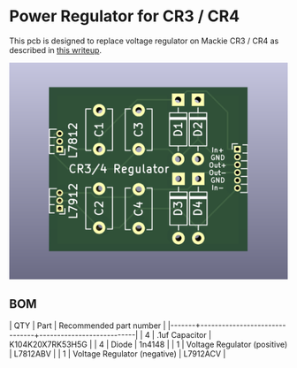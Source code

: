 # Power Regulator for CR3 / CR4

This pcb is designed to replace voltage regulator on Mackie CR3 / CR4 as described in [this writeup](https://www.mikrocontroller.net/articles/Mackie_Creative_Reference_CR3_CR4_Reparatur_Repair).

![Render](art/cr3-power-regulator.png "render")

## BOM
| QTY   | Part                          | Recommended part number   |
|-------+-------------------------------+---------------------------|
| 4     | .1uf Capacitor                | K104K20X7RK53H5G          |
| 4     | Diode                         | 1n4148                    |
| 1     | Voltage Regulator (positive)  | L7812ABV                  |
| 1     | Voltage Regulator (negative)  | L7912ACV                  |
